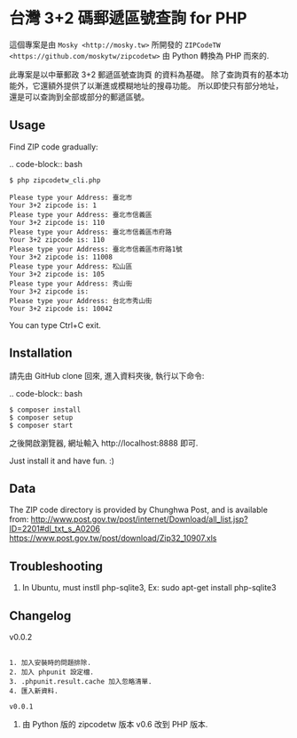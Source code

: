 
台灣 3+2 碼郵遞區號查詢 for PHP
==============================

這個專案是由 `Mosky <http://mosky.tw>` 所開發的
`ZIPCodeTW <https://github.com/moskytw/zipcodetw>`
由 Python 轉換為 PHP 而來的.

此專案是以中華郵政 3+2 郵遞區號查詢頁 的資料為基礎。
除了查詢頁有的基本功能外，它還額外提供了以漸進或模糊地址的搜尋功能。
所以即使只有部分地址，還是可以查詢到全部或部分的郵遞區號。


Usage
-----

Find ZIP code gradually:

.. code-block:: bash

    $ php zipcodetw_cli.php

    Please type your Address: 臺北市
    Your 3+2 zipcode is: 1
    Please type your Address: 臺北市信義區
    Your 3+2 zipcode is: 110
    Please type your Address: 臺北市信義區市府路
    Your 3+2 zipcode is: 110
    Please type your Address: 臺北市信義區市府路1號
    Your 3+2 zipcode is: 11008
    Please type your Address: 松山區
    Your 3+2 zipcode is: 105
    Please type your Address: 秀山街
    Your 3+2 zipcode is:
    Please type your Address: 台北市秀山街
    Your 3+2 zipcode is: 10042

You can type Ctrl+C exit.

Installation
------------

請先由 GitHub clone 回來, 進入資料夾後, 執行以下命令:

.. code-block:: bash

    $ composer install
    $ composer setup
    $ composer start

之後開啟瀏覽器, 網址輸入 http://localhost:8888 即可.

Just install it and have fun. :)

Data
----

The ZIP code directory is provided by Chunghwa Post, and is available from:
http://www.post.gov.tw/post/internet/Download/all_list.jsp?ID=2201#dl_txt_s_A0206
https://www.post.gov.tw/post/download/Zip32_10907.xls

Troubleshooting
---------------

1. In Ubuntu, must instll php-sqlite3, Ex: sudo apt-get install php-sqlite3


Changelog
---------

v0.0.2
~~~~~~

1. 加入安裝時的問題排除.
2. 加入 phpunit 設定檔.
3. .phpunit.result.cache 加入忽略清單.
4. 匯入新資料.

v0.0.1
~~~~~~

1. 由 Python 版的 zipcodetw 版本 v0.6 改到 PHP 版本.
